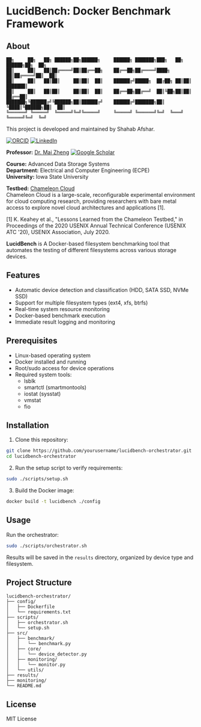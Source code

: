 # LucidBench: Docker Benchmark Framework

## About

```
██╗     ██╗   ██╗ ██████╗██╗██████╗     ██████╗ ███████╗███╗   ██╗ ██████╗██╗  ██╗
██║     ██║   ██║██╔════╝██║██╔══██╗    ██╔══██╗██╔════╝████╗  ██║██╔════╝██║  ██║
██║     ██║   ██║██║     ██║██║  ██║    ██████╔╝█████╗  ██╔██╗ ██║██║     ███████║
██║     ██║   ██║██║     ██║██║  ██║    ██╔══██╗██╔══╝  ██║╚██╗██║██║     ██╔══██║
███████╗╚██████╔╝╚██████╗██║██████╔╝    ██████╔╝███████╗██║ ╚████║╚██████╗██║  ██║
╚══════╝ ╚═════╝  ╚═════╝╚═╝╚═════╝     ╚═════╝ ╚══════╝╚═╝  ╚═══╝ ╚═════╝╚═╝  ╚═╝
```

This project is developed and maintained by Shahab Afshar.

[![ORCID](https://img.shields.io/badge/ORCID-0009--0000--3682--0471-A6CE39?style=flat-square&logo=ORCID&logoColor=white)](https://orcid.org/0009-0000-3682-0471)
[![LinkedIn](https://img.shields.io/badge/LinkedIn-Shahab_Afshar-0077B5?style=flat-square&logo=linkedin&logoColor=white)](https://www.linkedin.com/in/shahabafshar)

**Professor:** [Dr. Mai Zheng](https://scholar.google.com/citations?user=mFcB0JMAAAAJ&hl=en) [![Google Scholar](https://img.shields.io/badge/Google_Scholar-4285F4?style=flat-square&logo=google-scholar&logoColor=white)](https://scholar.google.com/citations?user=mFcB0JMAAAAJ&hl=en)

**Course:** Advanced Data Storage Systems  
**Department:** Electrical and Computer Engineering (ECPE)  
**University:** Iowa State University  

**Testbed:** [Chameleon Cloud](https://www.chameleoncloud.org/)  
Chameleon Cloud is a large-scale, reconfigurable experimental environment for cloud computing research, providing researchers with bare metal access to explore novel cloud architectures and applications [1].

[1] K. Keahey et al., "Lessons Learned from the Chameleon Testbed," in Proceedings of the 2020 USENIX Annual Technical Conference (USENIX ATC '20), USENIX Association, July 2020.

**LucidBench** is A Docker-based filesystem benchmarking tool that automates the testing of different filesystems across various storage devices.

## Features

- Automatic device detection and classification (HDD, SATA SSD, NVMe SSD)
- Support for multiple filesystem types (ext4, xfs, btrfs)
- Real-time system resource monitoring
- Docker-based benchmark execution
- Immediate result logging and monitoring

## Prerequisites

- Linux-based operating system
- Docker installed and running
- Root/sudo access for device operations
- Required system tools:
  - lsblk
  - smartctl (smartmontools)
  - iostat (sysstat)
  - vmstat
  - fio

## Installation

1. Clone this repository:
```bash
git clone https://github.com/yourusername/lucidbench-orchestrator.git
cd lucidbench-orchestrator
```

2. Run the setup script to verify requirements:
```bash
sudo ./scripts/setup.sh
```

3. Build the Docker image:
```bash
docker build -t lucidbench ./config
```

## Usage

Run the orchestrator:
```bash
sudo ./scripts/orchestrator.sh
```

Results will be saved in the `results` directory, organized by device type and filesystem.

## Project Structure

```
lucidbench-orchestrator/
├── config/
│   ├── Dockerfile
│   └── requirements.txt
├── scripts/
│   ├── orchestrator.sh
│   └── setup.sh
├── src/
│   ├── benchmark/
│   │   └── benchmark.py
│   ├── core/
│   │   └── device_detector.py
│   ├── monitoring/
│   │   └── monitor.py
│   └── utils/
├── results/
├── monitoring/
└── README.md
```

## License

MIT License 